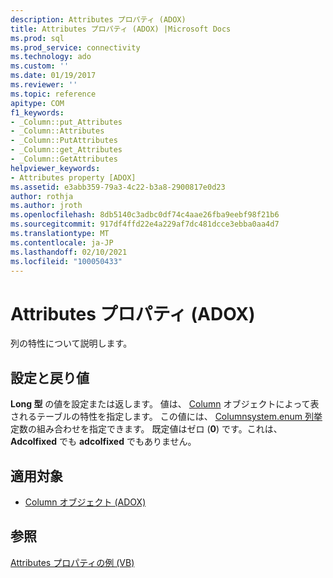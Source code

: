 ```yaml
---
description: Attributes プロパティ (ADOX)
title: Attributes プロパティ (ADOX) |Microsoft Docs
ms.prod: sql
ms.prod_service: connectivity
ms.technology: ado
ms.custom: ''
ms.date: 01/19/2017
ms.reviewer: ''
ms.topic: reference
apitype: COM
f1_keywords:
- _Column::put_Attributes
- _Column::Attributes
- _Column::PutAttributes
- _Column::get_Attributes
- _Column::GetAttributes
helpviewer_keywords:
- Attributes property [ADOX]
ms.assetid: e3abb359-79a3-4c22-b3a8-2900817e0d23
author: rothja
ms.author: jroth
ms.openlocfilehash: 8db5140c3adbc0df74c4aae26fba9eebf98f21b6
ms.sourcegitcommit: 917df4ffd22e4a229af7dc481dcce3ebba0aa4d7
ms.translationtype: MT
ms.contentlocale: ja-JP
ms.lasthandoff: 02/10/2021
ms.locfileid: "100050433"
---
```

# <a name="attributes-property-adox"></a>Attributes プロパティ (ADOX)
列の特性について説明します。  
  
## <a name="settings-and-return-values"></a>設定と戻り値  
 **Long 型** の値を設定または返します。 値は、 [Column](./column-object-adox.md) オブジェクトによって表されるテーブルの特性を指定します。 この値には、 [Columnsystem.enum 列挙](./columnattributesenum.md) 定数の組み合わせを指定できます。 既定値はゼロ (**0**) です。これは、 **Adcolfixed** でも **adcolfixed** でもありません。  
  
## <a name="applies-to"></a>適用対象  
  
- [Column オブジェクト (ADOX)](./column-object-adox.md)  
  
## <a name="see-also"></a>参照  
 [Attributes プロパティの例 (VB)](./attributes-property-example-vb.md)
